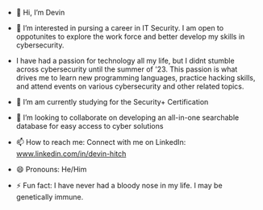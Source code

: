 - 👋 Hi, I’m Devin
- 👀 I’m interested in pursing a career in IT Security. I am open to oppotunites to explore the work force and better develop my skills in cybersecurity.
-  I have had a passion for technology all my life, but I didnt stumble across cybersecurity until the summer of '23. This passion is what drives me to learn new programming languages, practice hacking skills, and attend events on various cybersecurity and other related topics.
    
- 🌱 I’m am currently studying for the Security+ Certification
- 💞️ I’m looking to collaborate on developing an all-in-one searchable database for easy access to cyber solutions
- 📫 How to reach me: Connect with me on LinkedIn: www.linkedin.com/in/devin-hitch
- 😄 Pronouns: He/Him
- ⚡ Fun fact: I have never had a bloody nose in my life. I may be genetically immune.

<!---
DHitch94/DHitch94 is a ✨ special ✨ repository because its `README.md` (this file) appears on your GitHub profile.
You can click the Preview link to take a look at your changes.
--->

